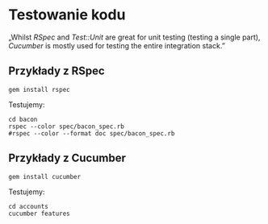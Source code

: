 # Testowanie kodu

„Whilst *RSpec* and *Test::Unit* are great for unit testing (testing a
single part), *Cucumber* is mostly used for testing the entire
integration stack.”


## Przykłady z RSpec

    gem install rspec

Testujemy:

    cd bacon
    rspec --color spec/bacon_spec.rb
    #rspec --color --format doc spec/bacon_spec.rb

## Przykłady z Cucumber

    gem install cucumber

Testujemy:

    cd accounts
    cucumber features
